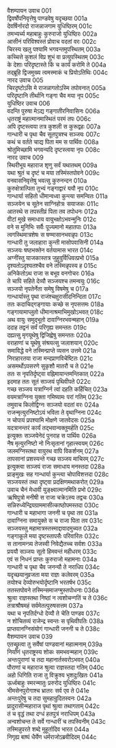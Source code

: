 वैशम्पायन उवाच	001  
द्विवर्षोपनिवृत्तेषु पाण्डवेषु यदृच्छया	001a  
देवर्षिर्नारदो राजन्नाजगाम युधिष्ठिरम्	001c  
तमभ्यर्च्य महाबाहुः कुरुराजो युधिष्ठिरः	002a  
आसीनं परिविश्वस्तं प्रोवाच वदतां वरः	002c  
चिरस्य खलु पश्यामि भगवन्तमुपस्थितम्	003a  
कच्चित्ते कुशलं विप्र शुभं वा प्रत्युपस्थितम्	003c  
के देशाः परिदृष्टास्ते किं च कार्यं करोमि ते	004a  
तद्ब्रूहि द्विजमुख्य त्वमस्माकं च प्रियोऽतिथिः	004c  
नारद उवाच	005  
चिरदृष्टोऽसि मे राजन्नागतोऽस्मि तपोवनात्	005a  
परिदृष्टानि तीर्थानि गङ्गा चैव मया नृप	005c  
युधिष्ठिर उवाच	006  
वदन्ति पुरुषा मेऽद्य गङ्गातीरनिवासिनः	006a  
धृतराष्ट्रं महात्मानमास्थितं परमं तपः	006c  
अपि दृष्टस्त्वया तत्र कुशली स कुरूद्वहः	007a  
गान्धारी च पृथा चैव सूतपुत्रश्च सञ्जयः	007c  
कथं च वर्तते चाद्य पिता मम स पार्थिवः	008a  
श्रोतुमिच्छामि भगवन्यदि दृष्टस्त्वया नृपः	008c  
नारद उवाच	009  
स्थिरीभूय महाराज शृणु सर्वं यथातथम्	009a  
यथा श्रुतं च दृष्टं च मया तस्मिंस्तपोवने	009c  
वनवासनिवृत्तेषु भवत्सु कुरुनन्दन	010a  
कुरुक्षेत्रात्पिता तुभ्यं गङ्गाद्वारं ययौ नृप	010c  
गान्धार्या सहितो धीमान्वध्वा कुन्त्या समन्वितः	011a  
सञ्जयेन च सूतेन साग्निहोत्रः सयाजकः	011c  
आतस्थे स तपस्तीव्रं पिता तव तपोधनः	012a  
वीटां मुखे समाधाय वायुभक्षोऽभवन्मुनिः	012c  
वने स मुनिभिः सर्वैः पूज्यमानो महातपाः	013a  
त्वगस्थिमात्रशेषः स षण्मासानभवन्नृपः	013c  
गान्धारी तु जलाहारा कुन्ती मासोपवासिनी	014a  
सञ्जयः षष्ठभक्तेन वर्तयामास भारत	014c  
अग्नींस्तु याजकास्तत्र जुहुवुर्विधिवत्प्रभो	015a  
दृश्यतोऽदृश्यतश्चैव वने तस्मिन्नृपस्य ह	015c  
अनिकेतोऽथ राजा स बभूव वनगोचरः	016a  
ते चापि सहिते देव्यौ सञ्जयश्च तमन्वयुः	016c  
सञ्जयो नृपतेर्नेता समेषु विषमेषु च	017a  
गान्धार्यास्तु पृथा राजंश्चक्षुरासीदनिन्दिता	017c  
ततः कदाचिद्गङ्गायाः कच्छे स नृपसत्तमः	018a  
गङ्गायामाप्लुतो धीमानाश्रमाभिमुखोऽभवत्	018c  
अथ वायुः समुद्भूतो दावाग्निरभवन्महान्	019a  
ददाह तद्वनं सर्वं परिगृह्य समन्ततः	019c  
दह्यत्सु मृगयूथेषु द्विजिह्वेषु समन्ततः	020a  
वराहाणां च यूथेषु संश्रयत्सु जलाशयान्	020c  
समाविद्धे वने तस्मिन्प्राप्ते व्यसन उत्तमे	021a  
निराहारतया राजा मन्दप्राणविचेष्टितः	021c  
असमर्थोऽपसरणे सुकृशौ मातरौ च ते	021e  
ततः स नृपतिर्दृष्ट्वा वह्निमायान्तमन्तिकात्	022a  
इदमाह ततः सूतं सञ्जयं पृथिवीपते	022c  
गच्छ सञ्जय यत्राग्निर्न त्वां दहति कर्हिचित्	023a  
वयमत्राग्निना युक्ता गमिष्यामः परां गतिम्	023c  
तमुवाच किलोद्विग्नः सञ्जयो वदतां वरः	024a  
राजन्मृत्युरनिष्टोऽयं भविता ते वृथाग्निना	024c  
न चोपायं प्रपश्यामि मोक्षणे जातवेदसः	025a  
यदत्रानन्तरं कार्यं तद्भवान्वक्तुमर्हति	025c  
इत्युक्तः सञ्जयेनेदं पुनराह स पार्थिवः	026a  
नैष मृत्युरनिष्टो नो निःसृतानां गृहात्स्वयम्	026c  
जलमग्निस्तथा वायुरथ वापि विकर्शनम्	027a  
तापसानां प्रशस्यन्ते गच्छ सञ्जय माचिरम्	027c  
इत्युक्त्वा सञ्जयं राजा समाधाय मनस्तदा	028a  
प्राङ्मुखः सह गान्धार्या कुन्त्या चोपाविशत्तदा	028c  
सञ्जयस्तं तथा दृष्ट्वा प्रदक्षिणमथाकरोत्	029a  
उवाच चैनं मेधावी युङ्क्ष्वात्मानमिति प्रभो	029c  
ऋषिपुत्रो मनीषी स राजा चक्रेऽस्य तद्वचः	030a  
सन्निरुध्येन्द्रियग्राममासीत्काष्ठोपमस्तदा	030c  
गान्धारी च महाभागा जननी च पृथा तव	031a  
दावाग्निना समायुक्ते स च राजा पिता तव	031c  
सञ्जयस्तु महामात्रस्तस्माद्दावादमुच्यत	032a  
गङ्गाकूले मया दृष्टस्तापसैः परिवारितः	032c  
स तानामन्त्र्य तेजस्वी निवेद्यैतच्च सर्वशः	033a  
प्रययौ सञ्जयः सूतो हिमवन्तं महीधरम्	033c  
एवं स निधनं प्राप्तः कुरुराजो महामनाः	034a  
गान्धारी च पृथा चैव जनन्यौ ते नराधिप	034c  
यदृच्छयानुव्रजता मया राज्ञः कलेवरम्	035a  
तयोश्च देव्योरुभयोर्दृष्टानि भरतर्षभ	035c  
ततस्तपोवने तस्मिन्समाजग्मुस्तपोधनाः	036a  
श्रुत्वा राज्ञस्तथा निष्ठां न त्वशोचन्गतिं च ते	036c  
तत्राश्रौषमहं सर्वमेतत्पुरुषसत्तम	037a  
यथा च नृपतिर्दग्धो देव्यौ ते चेति पाण्डव	037c  
न शोचितव्यं राजेन्द्र स्वन्तः स पृथिवीपतिः	038a  
प्राप्तवानग्निसंयोगं गान्धारी जननी च ते	038c  
वैशम्पायन उवाच	039  
एतच्छ्रुत्वा तु सर्वेषां पाण्डवानां महात्मनाम्	039a  
निर्याणं धृतराष्ट्रस्य शोकः समभवन्महान्	039c  
अन्तःपुराणां च तदा महानार्तस्वरोऽभवत्	040a  
पौराणां च महाराज श्रुत्वा राज्ञस्तदा गतिम्	040c  
अहो धिगिति राजा तु विक्रुश्य भृशदुःखितः	041a  
ऊर्ध्वबाहुः स्मरन्मातुः प्ररुरोद युधिष्ठिरः	041c  
भीमसेनपुरोगाश्च भ्रातरः सर्व एव ते	041e  
अन्तःपुरेषु च तदा सुमहान्रुदितस्वनः	042a  
प्रादुरासीन्महाराज पृथां श्रुत्वा तथागताम्	042c  
तं च वृद्धं तथा दग्धं हतपुत्रं नराधिपम्	043a  
अन्वशोचन्त ते सर्वे गान्धारीं च तपस्विनीम्	043c  
तस्मिन्नुपरते शब्दे मुहूर्तादिव भारत	044a  
निगृह्य बाष्पं धैर्येण धर्मराजोऽब्रवीदिदम्	044c  
